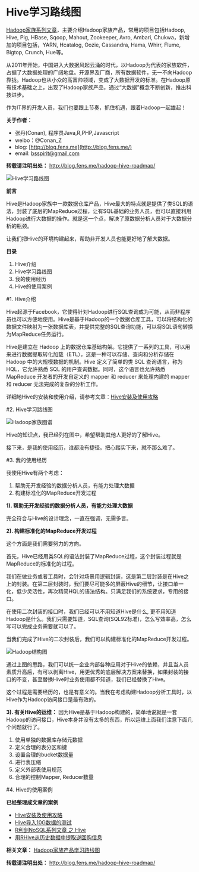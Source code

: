 Hive学习路线图
================

[Hadoop家族系列文章](http://blog.fens.me/series-hadoop-family/)，主要介绍Hadoop家族产品，常用的项目包括Hadoop, Hive, Pig, HBase, Sqoop, Mahout, Zookeeper, Avro, Ambari, Chukwa，新增加的项目包括，YARN, Hcatalog, Oozie, Cassandra, Hama, Whirr, Flume, Bigtop, Crunch, Hue等。

从2011年开始，中国进入大数据风起云涌的时代，以Hadoop为代表的家族软件，占据了大数据处理的广阔地盘。开源界及厂商，所有数据软件，无一不向Hadoop靠拢。Hadoop也从小众的高富帅领域，变成了大数据开发的标准。在Hadoop原有技术基础之上，出现了Hadoop家族产品，通过“大数据”概念不断创新，推出科技进步。

作为IT界的开发人员，我们也要跟上节奏，抓住机遇，跟着Hadoop一起雄起！

**关于作者：**

+ 张丹(Conan), 程序员Java,R,PHP,Javascript
+ weibo：@Conan_Z
+ blog: [http://blog.fens.me](http://blog.fens.me/)
+ email: bsspirit@gmail.com

**转载请注明出处：**
http://blog.fens.me/hadoop-hive-roadmap/

![Hive学习路线图](http://blog.fens.me/wp-content/uploads/2013/10/hadoop-hive-roadmap-title.png)

**前言**

Hive是Hadoop家族中一款数据仓库产品，Hive最大的特点就是提供了类SQL的语法，封装了底层的MapReduce过程，让有SQL基础的业务人员，也可以直接利用Hadoop进行大数据的操作。就是这一个点，解决了原数据分析人员对于大数据分析的瓶颈。

让我们把Hive的环境构建起来，帮助非开发人员也能更好地了解大数据。

**目录**

1. Hive介绍
2. Hive学习路线图
3. 我的使用经历
4. Hive的使用案例


#1. Hive介绍

Hive起源于Facebook，它使得针对Hadoop进行SQL查询成为可能，从而非程序员也可以方便地使用。Hive是基于Hadoop的一个数据仓库工具，可以将结构化的数据文件映射为一张数据库表，并提供完整的SQL查询功能，可以将SQL语句转换为MapReduce任务运行。

Hive是建立在 Hadoop 上的数据仓库基础构架。它提供了一系列的工具，可以用来进行数据提取转化加载（ETL），这是一种可以存储、查询和分析存储在 Hadoop 中的大规模数据的机制。Hive 定义了简单的类 SQL 查询语言，称为 HQL，它允许熟悉 SQL 的用户查询数据。同时，这个语言也允许熟悉 MapReduce 开发者的开发自定义的 mapper 和 reducer 来处理内建的 mapper 和 reducer 无法完成的复杂的分析工作。

详细地Hive的安装和使用介绍，请参考文章：[Hive安装及使用攻略](http://blog.fens.me/hadoop-hive-intro/)

#2. Hive学习路线图

![Hadoop家族图谱](http://blog.fens.me/wp-content/uploads/2013/10/hadoop-hive-roadmap.png)

Hive的知识点，我已经列在图中，希望帮助其他人更好的了解Hive。

接下来，是我的使用经历，谁都没有捷径。把心踏实下来，就不那么难了。


#3. 我的使用经历

我使用Hive有两个考虑：

1. 帮助无开发经验的数据分析人员，有能力处理大数据
2. 构建标准化的MapReduce开发过程

**1). 帮助无开发经验的数据分析人员，有能力处理大数据**

完全符合与Hive的设计理念，一直在强调，无需多言。

**2). 构建标准化的MapReduce开发过程**

这个方面是我们需要努力的方向。

首先，Hive已经用类SQL的语法封装了MapReduce过程，这个封装过程就是MapReduce的标准化的过程。

我们在做业务或者工具时，会针对场景用逻辑封装，这是第二层封装是在Hive之上的封装。在第二层封装时，我们要尽可能多的屏蔽Hive的细节，让接口单一化，低少灵活性，再次精简HQL的语法结构。只满足我们的系统要求，专用的接口。

在使用二次封装的接口时，我们已经可以不用知道Hive是什么, 更不用知道Hadoop是什么。我们只需要知道，SQL查询(SQL92标准)，怎么写效率高，怎么写可以完成业务需要就可以了。

当我们完成了Hive的二次封装后，我们可以构建标准化的MapReduce开发过程。

![Hadoop结构图](http://blog.fens.me/wp-content/uploads/2013/10/hive-architect-2.jpg)

通过上图的思路，我们可以统一企业内部各种应用对于Hive的依赖，并且当人员素质升高后，有可以剥离Hive，用更优秀的底层解决方案来替换，如果封装的接口的不变，甚至替换Hive时业务使用都不知道，我们已经替换了Hive。

这个过程是需要经历的，也是有意义的。当我在考虑构建Hadoop分析工具时，以Hive作为Hadoop访问接口是最有效的。

**3). 有关Hive的运维：**
因为Hive是基于Hadoop构建的，简单地说就是一套Hadoop的访问接口，Hive本身并没有太多的东西，所以运维上面我们注意下面几个问题就行了。

1. 使用单独的数据库存储元数据
2. 定义合理的表分区和键
3. 设置合理的bucket数据量
4. 进行表压缩
5. 定义外部表使用规范
6. 合理的控制Mapper, Reducer数量


#4. Hive的使用案例

**已经整理成文章的案例**

+ [Hive安装及使用攻略](http://blog.fens.me/hadoop-hive-intro/)
+ [Hive导入10G数据的测试](http://blog.fens.me/hadoop-hive-10g/)
+ [R利剑NoSQL系列文章 之 Hive](http://blog.fens.me/nosql-r-hive/)
+ [用RHive从历史数据中提取逆回购信息](http://blog.fens.me/finance-rhive-repurchase/)

**相关文章：**
[Hadoop家族产品学习路线图](http://blog.fens.me/hadoop-family-roadmap/)

**转载请注明出处：**
http://blog.fens.me/hadoop-hive-roadmap/





















